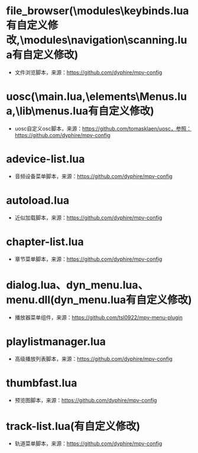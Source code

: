 # file_browser(\modules\keybinds.lua有自定义修改,\modules\navigation\scanning.lua有自定义修改)
* 文件浏览脚本，来源：https://github.com/dyphire/mpv-config

# uosc(\main.lua,\elements\Menus.lua,\lib\menus.lua有自定义修改)
* uosc自定义osc脚本，来源：https://github.com/tomasklaen/uosc，参照：https://github.com/dyphire/mpv-config

# adevice-list.lua
* 音频设备菜单脚本，来源：https://github.com/dyphire/mpv-config

# autoload.lua
* 近似加载脚本，来源：https://github.com/dyphire/mpv-config

# chapter-list.lua
* 章节菜单脚本，来源：https://github.com/dyphire/mpv-config

# dialog.lua、dyn_menu.lua、menu.dll(dyn_menu.lua有自定义修改)
* 播放器菜单组件，来源：https://github.com/tsl0922/mpv-menu-plugin

# playlistmanager.lua
* 高级播放列表脚本，来源：https://github.com/dyphire/mpv-config

# thumbfast.lua
* 预览图脚本，来源：https://github.com/dyphire/mpv-config

# track-list.lua(有自定义修改)
* 轨道菜单脚本，来源：https://github.com/dyphire/mpv-config
